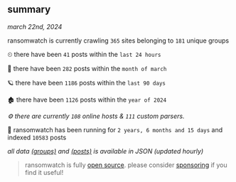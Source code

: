 
## summary
_march 22nd, 2024_

ransomwatch is currently crawling `365` sites belonging to `181` unique groups

⏲ there have been `41` posts within the `last 24 hours`

🦈 there have been `282` posts within the `month of march`

🪐 there have been `1186` posts within the `last 90 days`

🏚 there have been `1126` posts within the `year of 2024`

_⚙️ there are currently `108` online hosts & `111` custom parsers._

🦕 ransomwatch has been running for `2 years, 6 months and 15 days` and indexed `10583` posts

_all data  [(groups)](http://ransomwhat.telemetry.ltd/groups) and [(posts)](http://ransomwhat.telemetry.ltd/posts) is available in JSON (updated hourly)_

> ransomwatch is fully [open source](https://github.com/joshhighet/ransomwatch#ransomwatch--). please consider [sponsoring](https://github.com/sponsors/joshhighet) if you find it useful!
